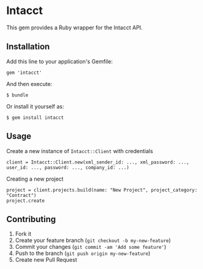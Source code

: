# Intacct

This gem provides a Ruby wrapper for the Intacct API.

## Installation

Add this line to your application's Gemfile:

    gem 'intacct'

And then execute:

    $ bundle

Or install it yourself as:

    $ gem install intacct

## Usage

Create a new instance of `Intacct::Client` with credentials
    
    client = Intacct::Client.new(xml_sender_id: ..., xml_password: ..., user_id: ..., password: ..., company_id: ...)
    
Creating a new project

    project = client.projects.build(name: "New Project", project_category: "Contract")
    project.create

## Contributing

1. Fork it
2. Create your feature branch (`git checkout -b my-new-feature`)
3. Commit your changes (`git commit -am 'Add some feature'`)
4. Push to the branch (`git push origin my-new-feature`)
5. Create new Pull Request
